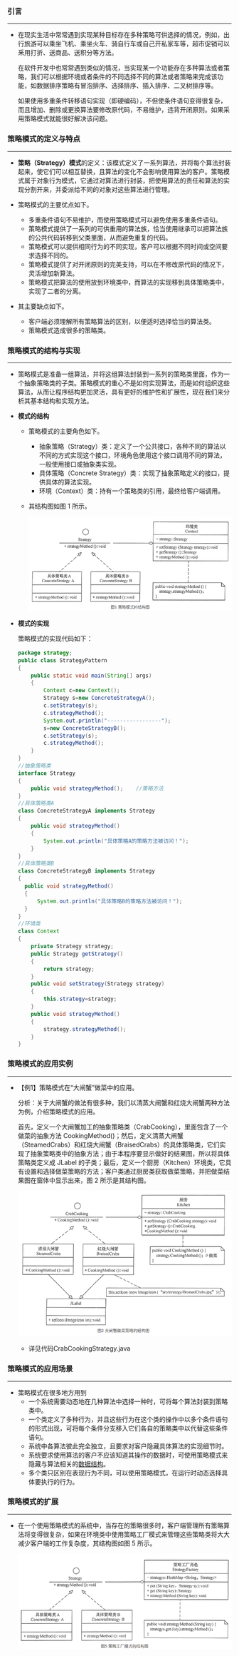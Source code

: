 ### 引言

------

+ 在现实生活中常常遇到实现某种目标存在多种策略可供选择的情况，例如，出行旅游可以乘坐飞机、乘坐火车、骑自行车或自己开私家车等，超市促销可以釆用打折、送商品、送积分等方法。

  在软件开发中也常常遇到类似的情况，当实现某一个功能存在多种算法或者策略，我们可以根据环境或者条件的不同选择不同的算法或者策略来完成该功能，如数据排序策略有冒泡排序、选择排序、插入排序、二叉树排序等。

  如果使用多重条件转移语句实现（即硬编码），不但使条件语句变得很复杂，而且增加、删除或更换算法要修改原代码，不易维护，违背开闭原则。如果采用策略模式就能很好解决该问题。

### 策略模式的定义与特点

------

+ **策略（Strategy）模式**的定义：该模式定义了一系列算法，并将每个算法封装起来，使它们可以相互替换，且算法的变化不会影响使用算法的客户。策略模式属于对象行为模式，它通过对算法进行封装，把使用算法的责任和算法的实现分割开来，并委派给不同的对象对这些算法进行管理。

+ 策略模式的主要优点如下。
  + 多重条件语句不易维护，而使用策略模式可以避免使用多重条件语句。
  + 策略模式提供了一系列的可供重用的算法族，恰当使用继承可以把算法族的公共代码转移到父类里面，从而避免重复的代码。
  + 策略模式可以提供相同行为的不同实现，客户可以根据不同时间或空间要求选择不同的。
  + 策略模式提供了对开闭原则的完美支持，可以在不修改原代码的情况下，灵活增加新算法。
  + 策略模式把算法的使用放到环境类中，而算法的实现移到具体策略类中，实现了二者的分离。

+ 其主要缺点如下。
  + 客户端必须理解所有策略算法的区别，以便适时选择恰当的算法类。
  + 策略模式造成很多的策略类。

### 策略模式的结构与实现

------

+  策略模式是准备一组算法，并将这组算法封装到一系列的策略类里面，作为一个抽象策略类的子类。策略模式的重心不是如何实现算法，而是如何组织这些算法，从而让程序结构更加灵活，具有更好的维护性和扩展性，现在我们来分析其基本结构和实现方法。

+ **模式的结构**

  + 策略模式的主要角色如下。
    + 抽象策略（Strategy）类：定义了一个公共接口，各种不同的算法以不同的方式实现这个接口，环境角色使用这个接口调用不同的算法，一般使用接口或抽象类实现。
    + 具体策略（Concrete Strategy）类：实现了抽象策略定义的接口，提供具体的算法实现。
    + 环境（Context）类：持有一个策略类的引用，最终给客户端调用。

  + 其结构图如图 1 所示。

    ![](./策略模式_结构图.png)

+ **模式的实现**

  策略模式的实现代码如下：

  ```java
  package strategy;
  public class StrategyPattern
  {
      public static void main(String[] args)
      {
          Context c=new Context();
          Strategy s=new ConcreteStrategyA();
          c.setStrategy(s);
          c.strategyMethod();
          System.out.println("-----------------");
          s=new ConcreteStrategyB();
          c.setStrategy(s);
          c.strategyMethod();
      }
  }
  //抽象策略类
  interface Strategy
  {   
      public void strategyMethod();    //策略方法
  }
  //具体策略类A
  class ConcreteStrategyA implements Strategy
  {
      public void strategyMethod()
      {
          System.out.println("具体策略A的策略方法被访问！");
      }
  }
  //具体策略类B
  class ConcreteStrategyB implements Strategy
  {
    public void strategyMethod()
    {
        System.out.println("具体策略B的策略方法被访问！");
    }
  }
  //环境类
  class Context
  {
      private Strategy strategy;
      public Strategy getStrategy()
      {
          return strategy;
      }
      public void setStrategy(Strategy strategy)
      {
          this.strategy=strategy;
      }
      public void strategyMethod()
      {
          strategy.strategyMethod();
      }
  }
  ```

### 策略模式的应用实例

------

+ 【例1】策略模式在“大闸蟹”做菜中的应用。

  分析：关于大闸蟹的做法有很多种，我们以清蒸大闸蟹和红烧大闸蟹两种方法为例，介绍策略模式的应用。

  首先，定义一个大闸蟹加工的抽象策略类（CrabCooking），里面包含了一个做菜的抽象方法 CookingMethod()；然后，定义清蒸大闸蟹（SteamedCrabs）和红烧大闸蟹（BraisedCrabs）的具体策略类，它们实现了抽象策略类中的抽象方法；由于本程序要显示做好的结果图，所以将具体策略类定义成 JLabel 的子类；最后，定义一个厨房（Kitchen）环境类，它具有设置和选择做菜策略的方法；客户类通过厨房类获取做菜策略，并把做菜结果图在窗体中显示出来，图 2 所示是其结构图。

  ![](./策略模式_示例_结构图.png)

  + 详见代码CrabCookingStrategy.java

### 策略模式的应用场景

------

+ 策略模式在很多地方用到
  + 一个系统需要动态地在几种算法中选择一种时，可将每个算法封装到策略类中。
  + 一个类定义了多种行为，并且这些行为在这个类的操作中以多个条件语句的形式出现，可将每个条件分支移入它们各自的策略类中以代替这些条件语句。
  + 系统中各算法彼此完全独立，且要求对客户隐藏具体算法的实现细节时。
  + 系统要求使用算法的客户不应该知道其操作的数据时，可使用策略模式来隐藏与算法相关的[数据结构](http://c.biancheng.net/data_structure/)。
  + 多个类只区别在表现行为不同，可以使用策略模式，在运行时动态选择具体要执行的行为。

### 策略模式的扩展

------

+ 在一个使用策略模式的系统中，当存在的策略很多时，客户端管理所有策略算法将变得很复杂，如果在环境类中使用策略工厂模式来管理这些策略类将大大减少客户端的工作复杂度，其结构图如图 5 所示。

  ![](./策略模式_扩展_策略工厂.png)

   